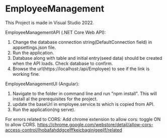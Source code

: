 # EmployeeManagement
This Project is made in Visual Studio 2022.

EmployeeManagementAPI (.NET Core Web API):

1. Change the database connection string(DefaultConnection field) in appsettings.json file.
2. Run the application.
3. Database along with table and initial entry(seed data) should be created when the API loads. Check database to confirm.
4. Browse the url(https://localhost:<PORT>/api/Employee) to see if the link is working fine.

EmployeeManagementUI (Angular):

1. Navigate to the folder in command line and run "npm install". This will install al the prerequisites for the project.
1. update the baseUrl in employee.service.ts which is copied from API.
2. Run the application(ng serve).



For errors related to CORS:
Add chrome extension to allow cors: toggle ON to allow CORS.
https://chrome.google.com/webstore/detail/allow-cors-access-control/lhobafahddgcelffkeicbaginigeejlf/related
